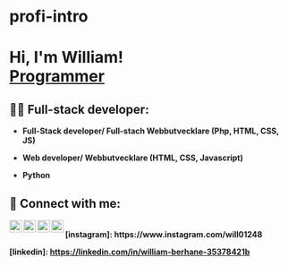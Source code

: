 # profi-intro
<h1>Hi, I'm William! <br/><a href="https://github.com/will3343">Programmer</a>

<h2>👨‍💻 Full-stack developer:</h2>

- <b>Full-Stack developer/ Full-stach Webbutvecklare (Php, HTML, CSS, JS)</b>

- <b>Web developer/ Webbutvecklare (HTML, CSS, Javascript)</b>
  
- <b>Python</b>


<h2> 🤳 Connect with me:</h2>

<img align="left" alt="WilliamBerhane | YouTube" width="22px" src="https://cdn.jsdelivr.net/npm/simple-icons@v3/icons/youtube.svg" />
<img align="left" alt="WilliamBerhane | Twitter" width="22px" src="https://cdn.jsdelivr.net/npm/simple-icons@v3/icons/twitter.svg" />
<img align="left" alt="WilliamBerhane | LinkedIn" width="22px" src="https://cdn.jsdelivr.net/npm/simple-icons@v3/icons/linkedin.svg" />
<img align="left" alt="WilliamBerhane | Instagram" width="22px" src="https://cdn.jsdelivr.net/npm/simple-icons@v3/icons/instagram.svg" />

<br>
<b>[instagram]: https://www.instagram.com/will01248</b>

<b>[linkedin]: https://linkedin.com/in/william-berhane-35378421b</b>
